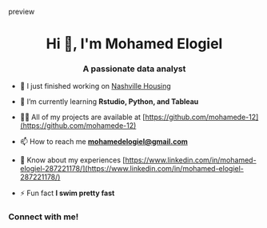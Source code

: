 preview
<h1 align="center">Hi 👋, I'm Mohamed Elogiel</h1>
<h3 align="center">A passionate data analyst</h3>

- 🔭 I just finished working on [Nashville Housing](https://github.com/mohamede-12/Nashville-Housing)

- 🌱 I’m currently learning **Rstudio, Python, and Tableau**

- 👨‍💻 All of my projects are available at [https://github.com/mohamede-12](https://github.com/mohamede-12)

- 📫 How to reach me **mohamedelogiel@gmail.com**

- 📄 Know about my experiences [https://www.linkedin.com/in/mohamed-elogiel-287221178/](https://www.linkedin.com/in/mohamed-elogiel-287221178/)

- ⚡ Fun fact **I swim pretty fast**

<h3 align="left">Connect with me!</h3>
<p align="left">
</p>
